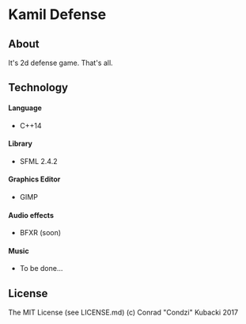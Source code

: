 # Kamil Defense
## About
It's 2d defense game. That's all.

## Technology
#### Language 
* C++14 

#### Library 
* SFML 2.4.2

#### Graphics Editor 
* GIMP 

#### Audio effects 
* BFXR (soon)

#### Music  
 * To be done... 
 
## License
The MIT License (see LICENSE.md)
(c) Conrad "Condzi" Kubacki 2017
